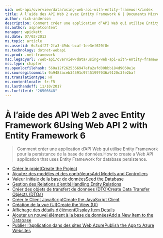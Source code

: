 ```yaml
---
uid: web-api/overview/data/using-web-api-with-entity-framework/index
title: À l’aide des API Web 2 avec Entity Framework 6 | Documents Microsoft
author: rick-anderson
description: Comment créer une application d’API Web qui utilise Entity Framework pour la persistance de la base de données.
ms.author: aspnetcontent
manager: wpickett
ms.date: 07/03/2012
ms.topic: article
ms.assetid: 6c3c4f27-2fa3-49dc-bcaf-1ee3ef620f8e
ms.technology: dotnet-webapi
ms.prod: .net-framework
msc.legacyurl: /web-api/overview/data/using-web-api-with-entity-framework
msc.type: chapter
ms.openlocfilehash: 560a12f2625366947efa2afd00bbb184d9060e1e
ms.sourcegitcommit: 9a9483aceb34591c97451997036a9120c3fe2baf
ms.translationtype: HT
ms.contentlocale: fr-FR
ms.lasthandoff: 11/10/2017
ms.locfileid: "26506648"
---
```

<a name="using-web-api-2-with-entity-framework-6"></a><span data-ttu-id="090ee-103">À l’aide des API Web 2 avec Entity Framework 6</span><span class="sxs-lookup"><span data-stu-id="090ee-103">Using Web API 2 with Entity Framework 6</span></span>
====================
> <span data-ttu-id="090ee-104">Comment créer une application d’API Web qui utilise Entity Framework pour la persistance de la base de données.</span><span class="sxs-lookup"><span data-stu-id="090ee-104">How to create a Web API application that uses Entity Framework for database persistence.</span></span>


- [<span data-ttu-id="090ee-105">Créer le projet</span><span class="sxs-lookup"><span data-stu-id="090ee-105">Create the Project</span></span>](part-1.md)
- [<span data-ttu-id="090ee-106">Ajoutez des modèles et des contrôleurs</span><span class="sxs-lookup"><span data-stu-id="090ee-106">Add Models and Controllers</span></span>](part-2.md)
- [<span data-ttu-id="090ee-107">Valeur initiale de la base de données</span><span class="sxs-lookup"><span data-stu-id="090ee-107">Seed the Database</span></span>](part-3.md)
- [<span data-ttu-id="090ee-108">Gestion des Relations d’entité</span><span class="sxs-lookup"><span data-stu-id="090ee-108">Handling Entity Relations</span></span>](part-4.md)
- [<span data-ttu-id="090ee-109">Créer des objets de transfert de données (DTO)</span><span class="sxs-lookup"><span data-stu-id="090ee-109">Create Data Transfer Objects (DTOs)</span></span>](part-5.md)
- [<span data-ttu-id="090ee-110">Créer le Client JavaScript</span><span class="sxs-lookup"><span data-stu-id="090ee-110">Create the JavaScript Client</span></span>](part-6.md)
- [<span data-ttu-id="090ee-111">Création de la vue (UI)</span><span class="sxs-lookup"><span data-stu-id="090ee-111">Create the View (UI)</span></span>](part-7.md)
- [<span data-ttu-id="090ee-112">Affichage des détails d’élément</span><span class="sxs-lookup"><span data-stu-id="090ee-112">Display Item Details</span></span>](part-8.md)
- [<span data-ttu-id="090ee-113">Ajouter un nouvel élément à la base de données</span><span class="sxs-lookup"><span data-stu-id="090ee-113">Add a New Item to the Database</span></span>](part-9.md)
- [<span data-ttu-id="090ee-114">Publier l’application dans des sites Web Azure</span><span class="sxs-lookup"><span data-stu-id="090ee-114">Publish the App to Azure Websites</span></span>](part-10.md)
